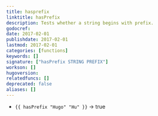 ```yaml
---
title: hasprefix
linktitle: hasPrefix
description: Tests whether a string begins with prefix.
godocref:
date: 2017-02-01
publishdate: 2017-02-01
lastmod: 2017-02-01
categories: [functions]
keywords: []
signature: ["hasPrefix STRING PREFIX"]
workson: []
hugoversion:
relatedfuncs: []
deprecated: false
aliases: []
---
```


* `{{ hasPrefix "Hugo" "Hu" }}` → true
